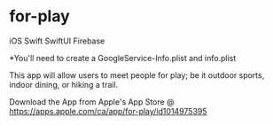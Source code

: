 # for-play
iOS Swift SwiftUI Firebase

*You'll need to create a GoogleService-Info.plist and info.plist 

This app will allow users to meet people for play; be it outdoor sports, indoor dining, or hiking a trail. 

Download the App from Apple's App Store @ https://apps.apple.com/ca/app/for-play/id1014975395
